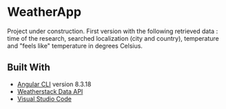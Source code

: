 # WeatherApp

Project under construction. First version with the following retrieved data : time of the research, searched localization (city and country), temperature and "feels like" temperature in degrees Celsius.

## Built With

* [Angular CLI](https://github.com/angular/angular-cli) version 8.3.18
* [Weatherstack Data API](https://weatherstack.com/) 
* [Visual Studio Code](https://code.visualstudio.com/) 
